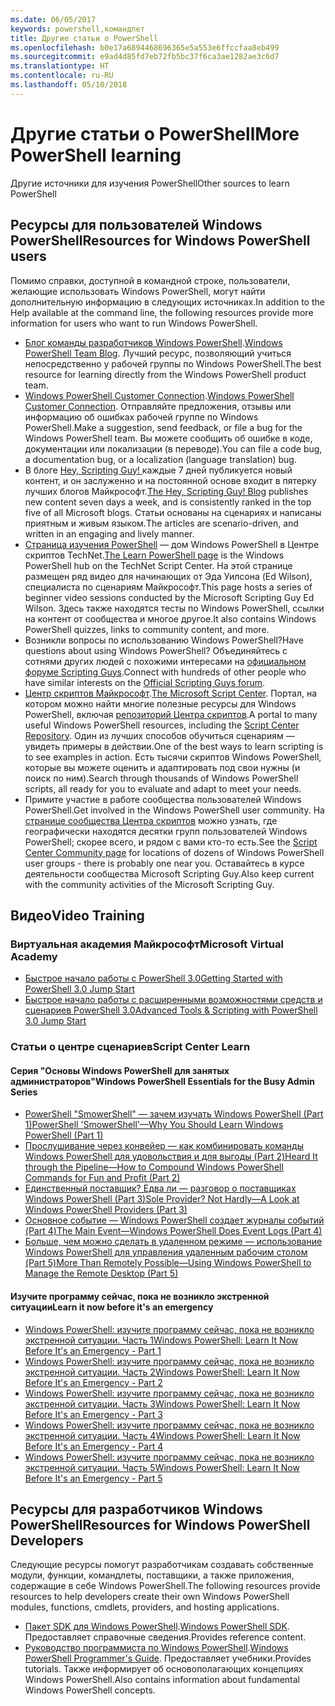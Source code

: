 ```yaml
---
ms.date: 06/05/2017
keywords: powershell,командлет
title: Другие статьи о PowerShell
ms.openlocfilehash: b0e17a6894468696365e5a553e6ffccfaa8eb499
ms.sourcegitcommit: e9ad4d85fd7eb72fb5bc37f6ca3ae1282ae3c6d7
ms.translationtype: HT
ms.contentlocale: ru-RU
ms.lasthandoff: 05/10/2018
---
```

# <a name="more-powershell-learning"></a><span data-ttu-id="b2f42-103">Другие статьи о PowerShell</span><span class="sxs-lookup"><span data-stu-id="b2f42-103">More PowerShell learning</span></span>

<span data-ttu-id="b2f42-104">Другие источники для изучения PowerShell</span><span class="sxs-lookup"><span data-stu-id="b2f42-104">Other sources to learn PowerShell</span></span>

## <a name="resources-for-windows-powershell-users"></a><span data-ttu-id="b2f42-105">Ресурсы для пользователей Windows PowerShell</span><span class="sxs-lookup"><span data-stu-id="b2f42-105">Resources for Windows PowerShell users</span></span>

<span data-ttu-id="b2f42-106">Помимо справки, доступной в командной строке, пользователи, желающие использовать Windows PowerShell, могут найти дополнительную информацию в следующих источниках.</span><span class="sxs-lookup"><span data-stu-id="b2f42-106">In addition to the Help available at the command line, the following resources provide more information for users who want to run Windows PowerShell.</span></span>

- <span data-ttu-id="b2f42-107">[Блог команды разработчиков Windows PowerShell](http://blogs.msdn.com/b/powershell/).</span><span class="sxs-lookup"><span data-stu-id="b2f42-107">[Windows PowerShell Team Blog](http://blogs.msdn.com/b/powershell/).</span></span> <span data-ttu-id="b2f42-108">Лучший ресурс, позволяющий учиться непосредственно у рабочей группы по Windows PowerShell.</span><span class="sxs-lookup"><span data-stu-id="b2f42-108">The best resource for learning directly from the Windows PowerShell product team.</span></span>
- <span data-ttu-id="b2f42-109">[Windows PowerShell Customer Connection](http://Connect.Microsoft.com/PowerShell).</span><span class="sxs-lookup"><span data-stu-id="b2f42-109">[Windows PowerShell Customer Connection](http://Connect.Microsoft.com/PowerShell).</span></span> <span data-ttu-id="b2f42-110">Отправляйте предложения, отзывы или информацию об ошибках рабочей группе по Windows PowerShell.</span><span class="sxs-lookup"><span data-stu-id="b2f42-110">Make a suggestion, send feedback, or file a bug for the Windows PowerShell team.</span></span> <span data-ttu-id="b2f42-111">Вы можете сообщить об ошибке в коде, документации или локализации (в переводе).</span><span class="sxs-lookup"><span data-stu-id="b2f42-111">You can file a code bug, a documentation bug, or a localization (language translation) bug.</span></span>
- <span data-ttu-id="b2f42-112">В блоге [Hey, Scripting Guy! ](https://blogs.technet.microsoft.com/heyscriptingguy/) каждые 7 дней публикуется новый контент, и он заслуженно и на постоянной основе входит в пятерку лучших блогов Майкрософт.</span><span class="sxs-lookup"><span data-stu-id="b2f42-112">[The Hey, Scripting Guy! Blog](https://blogs.technet.microsoft.com/heyscriptingguy/) publishes new content seven days a week, and is consistently ranked in the top five of all Microsoft blogs.</span></span> <span data-ttu-id="b2f42-113">Статьи основаны на сценариях и написаны приятным и живым языком.</span><span class="sxs-lookup"><span data-stu-id="b2f42-113">The articles are scenario-driven, and written in an engaging and lively manner.</span></span>
- <span data-ttu-id="b2f42-114">[Страница изучения PowerShell](https://blogs.technet.microsoft.com/heyscriptingguy/2015/01/04/weekend-scripter-the-best-ways-to-learn-powershell/) — дом Windows PowerShell в Центре скриптов TechNet.</span><span class="sxs-lookup"><span data-stu-id="b2f42-114">[The Learn PowerShell page](https://blogs.technet.microsoft.com/heyscriptingguy/2015/01/04/weekend-scripter-the-best-ways-to-learn-powershell/) is the Windows PowerShell hub on the TechNet Script Center.</span></span> <span data-ttu-id="b2f42-115">На этой странице размещен ряд видео для начинающих от Эда Уилсона (Ed Wilson), специалиста по сценариям Майкрософт.</span><span class="sxs-lookup"><span data-stu-id="b2f42-115">This page hosts a series of beginner video sessions conducted by the Microsoft Scripting Guy Ed Wilson.</span></span> <span data-ttu-id="b2f42-116">Здесь также находятся тесты по Windows PowerShell, ссылки на контент от сообщества и многое другое.</span><span class="sxs-lookup"><span data-stu-id="b2f42-116">It also contains Windows PowerShell quizzes, links to community content, and more.</span></span>
- <span data-ttu-id="b2f42-117">Возникли вопросы по использованию Windows PowerShell?</span><span class="sxs-lookup"><span data-stu-id="b2f42-117">Have questions about using Windows PowerShell?</span></span> <span data-ttu-id="b2f42-118">Объединяйтесь с сотнями других людей с похожими интересами на [официальном форуме Scripting Guys](http://social.technet.microsoft.com/forums/itcg/threads/).</span><span class="sxs-lookup"><span data-stu-id="b2f42-118">Connect with hundreds of other people who have similar interests on the [Official Scripting Guys forum](http://social.technet.microsoft.com/forums/itcg/threads/).</span></span>
- <span data-ttu-id="b2f42-119">[Центр скриптов Майкрософт](https://technet.microsoft.com/scriptcenter).</span><span class="sxs-lookup"><span data-stu-id="b2f42-119">[The Microsoft Script Center](https://technet.microsoft.com/scriptcenter).</span></span> <span data-ttu-id="b2f42-120">Портал, на котором можно найти многие полезные ресурсы для Windows PowerShell, включая [репозиторий Центра скриптов](http://gallery.technet.microsoft.com/scriptcenter/).</span><span class="sxs-lookup"><span data-stu-id="b2f42-120">A portal to many useful Windows PowerShell resources, including the [Script Center Repository](http://gallery.technet.microsoft.com/scriptcenter/).</span></span> <span data-ttu-id="b2f42-121">Один из лучших способов обучиться сценариям — увидеть примеры в действии.</span><span class="sxs-lookup"><span data-stu-id="b2f42-121">One of the best ways to learn scripting is to see examples in action.</span></span> <span data-ttu-id="b2f42-122">Есть тысячи скриптов Windows PowerShell, которые вы можете оценить и адаптировать под свои нужны (и поиск по ним).</span><span class="sxs-lookup"><span data-stu-id="b2f42-122">Search through thousands of Windows PowerShell scripts, all ready for you to evaluate and adapt to meet your needs.</span></span>
- <span data-ttu-id="b2f42-123">Примите участие в работе сообщества пользователей Windows PowerShell.</span><span class="sxs-lookup"><span data-stu-id="b2f42-123">Get involved in the Windows PowerShell user community.</span></span> <span data-ttu-id="b2f42-124">На [странице сообщества Центра скриптов](https://technet.microsoft.com/scriptcenter/hh182567.aspx) можно узнать, где географически находятся десятки групп пользователей Windows PowerShell; скорее всего, и рядом с вами кто-то есть.</span><span class="sxs-lookup"><span data-stu-id="b2f42-124">See the [Script Center Community page](https://technet.microsoft.com/scriptcenter/hh182567.aspx) for locations of dozens of Windows PowerShell user groups - there is probably one near you.</span></span> <span data-ttu-id="b2f42-125">Оставайтесь в курсе деятельности сообщества Microsoft Scripting Guy.</span><span class="sxs-lookup"><span data-stu-id="b2f42-125">Also keep current with the community activities of the Microsoft Scripting Guy.</span></span>

## <a name="video-training"></a><span data-ttu-id="b2f42-126">Видео</span><span class="sxs-lookup"><span data-stu-id="b2f42-126">Video Training</span></span>

### <a name="microsoft-virtual-academy"></a><span data-ttu-id="b2f42-127">Виртуальная академия Майкрософт</span><span class="sxs-lookup"><span data-stu-id="b2f42-127">Microsoft Virtual Academy</span></span>
- [<span data-ttu-id="b2f42-128">Быстрое начало работы с PowerShell 3.0</span><span class="sxs-lookup"><span data-stu-id="b2f42-128">Getting Started with PowerShell 3.0 Jump Start</span></span>](https://mva.microsoft.com/en-US/training-courses/getting-started-with-powershell-30-jump-start-8276)
- [<span data-ttu-id="b2f42-129">Быстрое начало работы с расширенными возможностями средств и сценариев PowerShell 3.0</span><span class="sxs-lookup"><span data-stu-id="b2f42-129">Advanced Tools & Scripting with PowerShell 3.0 Jump Start</span></span>](https://mva.microsoft.com/en-US/training-courses/advanced-tools-scripting-with-powershell-30-jump-start-8231)

### <a name="script-center-learn"></a><span data-ttu-id="b2f42-130">Статьи о центре сценариев</span><span class="sxs-lookup"><span data-stu-id="b2f42-130">Script Center Learn</span></span>
#### <a name="windows-powershell-essentials-for-the-busy-admin-series"></a><span data-ttu-id="b2f42-131">Серия "Основы Windows PowerShell для занятых администраторов"</span><span class="sxs-lookup"><span data-stu-id="b2f42-131">Windows PowerShell Essentials for the Busy Admin Series</span></span>
- [<span data-ttu-id="b2f42-132">PowerShell "SmowerShell" — зачем изучать Windows PowerShell &#40;Part 1&#41;</span><span class="sxs-lookup"><span data-stu-id="b2f42-132">PowerShell 'SmowerShell'—Why You Should Learn Windows PowerShell &#40;Part 1&#41;</span></span>](http://dlbmodigital.microsoft.com/webcasts/wmv/23976_Dnl_L.wmv)
- [<span data-ttu-id="b2f42-133">Прослушивание через конвейер — как комбинировать команды Windows PowerShell для удовольствия и для выгоды &#40;Part 2&#41;</span><span class="sxs-lookup"><span data-stu-id="b2f42-133">Heard It through the Pipeline—How to Compound Windows PowerShell Commands for Fun and Profit &#40;Part 2&#41;</span></span>](http://dlbmodigital.microsoft.com/webcasts/wmv/23977_Dnl_L.wmv)
- [<span data-ttu-id="b2f42-134">Единственный поставщик? Едва ли — разговор о поставщиках Windows PowerShell &#40;Part 3&#41;</span><span class="sxs-lookup"><span data-stu-id="b2f42-134">Sole Provider? Not Hardly—A Look at Windows PowerShell Providers &#40;Part 3&#41;</span></span>](http://dlbmodigital.microsoft.com/webcasts/wmv/23978_Dnl_L.wmv)
- [<span data-ttu-id="b2f42-135">Основное событие — Windows PowerShell создает журналы событий &#40;Part 4&#41;</span><span class="sxs-lookup"><span data-stu-id="b2f42-135">The Main Event—Windows PowerShell Does Event Logs &#40;Part 4&#41;</span></span>](http://dlbmodigital.microsoft.com/webcasts/wmv/23979_Dnl_L.wmv)
- [<span data-ttu-id="b2f42-136">Больше, чем можно сделать в удаленном режиме — использование Windows PowerShell для управления удаленным рабочим столом &#40;Part 5&#41;</span><span class="sxs-lookup"><span data-stu-id="b2f42-136">More Than Remotely Possible—Using Windows PowerShell to Manage the Remote Desktop &#40;Part 5&#41;</span></span>](http://dlbmodigital.microsoft.com/webcasts/wmv/23980_Dnl_L.wmv)

#### <a name="learn-it-now-before-its-an-emergency"></a><span data-ttu-id="b2f42-137">Изучите программу сейчас, пока не возникло экстренной ситуации</span><span class="sxs-lookup"><span data-stu-id="b2f42-137">Learn it now before it's an emergency</span></span>
- [<span data-ttu-id="b2f42-138">Windows PowerShell: изучите программу сейчас, пока не возникло экстренной ситуации. Часть 1</span><span class="sxs-lookup"><span data-stu-id="b2f42-138">Windows PowerShell: Learn It Now Before It's an Emergency - Part 1</span></span>](http://dlbmodigital.microsoft.com/webcasts/wmv/1032481530_Dnl_L.wmv)
- [<span data-ttu-id="b2f42-139">Windows PowerShell: изучите программу сейчас, пока не возникло экстренной ситуации. Часть 2</span><span class="sxs-lookup"><span data-stu-id="b2f42-139">Windows PowerShell: Learn It Now Before It's an Emergency - Part 2</span></span>](http://dlbmodigital.microsoft.com/webcasts/wmv/1032481542_Dnl_L.wmv)
- [<span data-ttu-id="b2f42-140">Windows PowerShell: изучите программу сейчас, пока не возникло экстренной ситуации. Часть 3</span><span class="sxs-lookup"><span data-stu-id="b2f42-140">Windows PowerShell: Learn It Now Before It's an Emergency - Part 3</span></span>](http://dlbmodigital.microsoft.com/webcasts/wmv/1032481548_Dnl_L.wmv)
- [<span data-ttu-id="b2f42-141">Windows PowerShell: изучите программу сейчас, пока не возникло экстренной ситуации. Часть 4</span><span class="sxs-lookup"><span data-stu-id="b2f42-141">Windows PowerShell: Learn It Now Before It's an Emergency - Part 4</span></span>](http://dlbmodigital.microsoft.com/webcasts/wmv/1032481552_Dnl_L.wmv)
- [<span data-ttu-id="b2f42-142">Windows PowerShell: изучите программу сейчас, пока не возникло экстренной ситуации. Часть 5</span><span class="sxs-lookup"><span data-stu-id="b2f42-142">Windows PowerShell: Learn It Now Before It's an Emergency - Part 5</span></span>](http://dlbmodigital.microsoft.com/webcasts/wmv/1032481554_Dnl_L.wmv)

## <a name="resources-for-windows-powershell-developers"></a><span data-ttu-id="b2f42-143">Ресурсы для разработчиков Windows PowerShell</span><span class="sxs-lookup"><span data-stu-id="b2f42-143">Resources for Windows PowerShell Developers</span></span>

<span data-ttu-id="b2f42-144">Следующие ресурсы помогут разработчикам создавать собственные модули, функции, командлеты, поставщики, а также приложения, содержащие в себе Windows PowerShell.</span><span class="sxs-lookup"><span data-stu-id="b2f42-144">The following resources provide resources to help developers create their own Windows PowerShell modules, functions, cmdlets, providers, and hosting applications.</span></span>

- <span data-ttu-id="b2f42-145">[Пакет SDK для Windows PowerShell](http://go.microsoft.com/fwlink/p/?LinkID=89595).</span><span class="sxs-lookup"><span data-stu-id="b2f42-145">[Windows PowerShell SDK](http://go.microsoft.com/fwlink/p/?LinkID=89595).</span></span> <span data-ttu-id="b2f42-146">Предоставляет справочные сведения.</span><span class="sxs-lookup"><span data-stu-id="b2f42-146">Provides reference content.</span></span>
- <span data-ttu-id="b2f42-147">[Руководство программиста по Windows PowerShell](http://go.microsoft.com/fwlink/p/?LinkID=89596).</span><span class="sxs-lookup"><span data-stu-id="b2f42-147">[Windows PowerShell Programmer's Guide](http://go.microsoft.com/fwlink/p/?LinkID=89596).</span></span> <span data-ttu-id="b2f42-148">Предоставляет учебники.</span><span class="sxs-lookup"><span data-stu-id="b2f42-148">Provides tutorials.</span></span> <span data-ttu-id="b2f42-149">Также информирует об основополагающих концепциях Windows PowerShell.</span><span class="sxs-lookup"><span data-stu-id="b2f42-149">Also contains information about fundamental Windows PowerShell concepts.</span></span>
